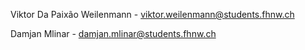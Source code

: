 Viktor Da Paixão Weilenmann - viktor.weilenmann@students.fhnw.ch

Damjan Mlinar - damjan.mlinar@students.fhnw.ch
